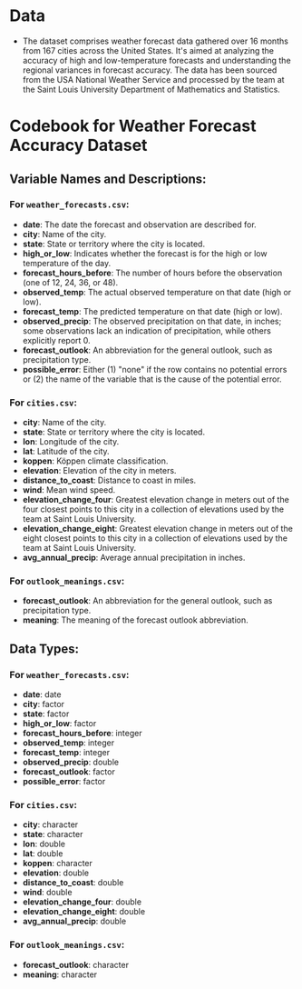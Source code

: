 # Data

-   The dataset comprises weather forecast data gathered over 16 months from 167 cities across the United States. It's aimed at analyzing the accuracy of high and low-temperature forecasts and understanding the regional variances in forecast accuracy. The data has been sourced from the USA National Weather Service and processed by the team at the Saint Louis University Department of Mathematics and Statistics.

# Codebook for Weather Forecast Accuracy Dataset

## Variable Names and Descriptions:

### For `weather_forecasts.csv`:
-   **date**: The date the forecast and observation are described for.
-   **city**: Name of the city.
-   **state**: State or territory where the city is located.
-   **high_or_low**: Indicates whether the forecast is for the high or low temperature of the day.
-   **forecast_hours_before**: The number of hours before the observation (one of 12, 24, 36, or 48).
-   **observed_temp**: The actual observed temperature on that date (high or low).
-   **forecast_temp**: The predicted temperature on that date (high or low).
-   **observed_precip**: The observed precipitation on that date, in inches; some observations lack an indication of precipitation, while others explicitly report 0.
-   **forecast_outlook**: An abbreviation for the general outlook, such as precipitation type.
-   **possible_error**: Either (1) "none" if the row contains no potential errors or (2) the name of the variable that is the cause of the potential error.

### For `cities.csv`:
-   **city**: Name of the city.
-   **state**: State or territory where the city is located.
-   **lon**: Longitude of the city.
-   **lat**: Latitude of the city.
-   **koppen**: Köppen climate classification.
-   **elevation**: Elevation of the city in meters.
-   **distance_to_coast**: Distance to coast in miles.
-   **wind**: Mean wind speed.
-   **elevation_change_four**: Greatest elevation change in meters out of the four closest points to this city in a collection of elevations used by the team at Saint Louis University.
-   **elevation_change_eight**: Greatest elevation change in meters out of the eight closest points to this city in a collection of elevations used by the team at Saint Louis University.
-   **avg_annual_precip**: Average annual precipitation in inches.

### For `outlook_meanings.csv`:
-   **forecast_outlook**: An abbreviation for the general outlook, such as precipitation type.
-   **meaning**: The meaning of the forecast outlook abbreviation.

## Data Types:

### For `weather_forecasts.csv`:
-   **date**: date
-   **city**: factor
-   **state**: factor
-   **high_or_low**: factor
-   **forecast_hours_before**: integer
-   **observed_temp**: integer
-   **forecast_temp**: integer
-   **observed_precip**: double
-   **forecast_outlook**: factor
-   **possible_error**: factor

### For `cities.csv`:
-   **city**: character
-   **state**: character
-   **lon**: double
-   **lat**: double
-   **koppen**: character
-   **elevation**: double
-   **distance_to_coast**: double
-   **wind**: double
-   **elevation_change_four**: double
-   **elevation_change_eight**: double
-   **avg_annual_precip**: double

### For `outlook_meanings.csv`:
-   **forecast_outlook**: character
-   **meaning**: character


